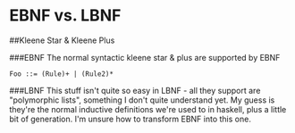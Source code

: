 EBNF vs. LBNF
=============

##Kleene Star & Kleene Plus

###EBNF
The normal syntactic kleene star & plus are supported by EBNF
```
Foo ::= (Rule)+ | (Rule2)*
```

###LBNF
This stuff isn't quite so easy in LBNF - all they support are "polymorphic lists", something I don't quite understand yet. My guess is they're the normal inductive definitions we're used to in haskell, plus a little bit of generation. I'm unsure how to transform EBNF into this one.
